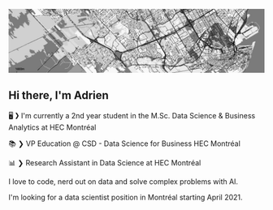 ![background](background.jpg)
## Hi there, I'm Adrien

🖥 ❯ I'm currently a 2nd year student in the M.Sc. Data Science & Business Analytics at HEC Montréal

📚 ❯ VP Education @ CSD - Data Science for Business HEC Montréal

📊 ❯ Research Assistant in Data Science at HEC Montréal

I love to code, nerd out on data and solve complex problems with AI.

I'm looking for a data scientist position in Montréal starting April 2021.

<!--
Here are some ideas to get you started:

- 🔭 I’m currently working on ...
- 🌱 I’m currently learning ...
- 👯 I’m looking to collaborate on ...
- 🤔 I’m looking for help with ...
- 💬 Ask me about ...
- 📫 How to reach me: ...
- 😄 Pronouns: ...
- ⚡ Fun fact: ...
-->
